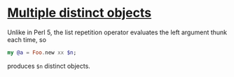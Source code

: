 [1]: https://rosettacode.org/wiki/Multiple_distinct_objects

# [Multiple distinct objects][1]

Unlike in Perl 5, the list repetition operator evaluates the left argument thunk each time, so

```raku
my @a = Foo.new xx $n;
```


produces `$n` distinct objects.